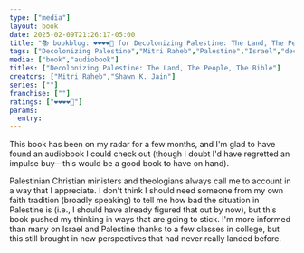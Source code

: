 ```yaml
---
type: ["media"]
layout: book
date: 2025-02-09T21:26:17-05:00
title: "📚 bookblog: ❤️❤️❤️❤️🖤 for Decolonizing Palestine: The Land, The People, The Bible, by Mitri Raheb"
tags: ["Decolonizing Palestine","Mitri Raheb","Palestine","Israel","decolonization"]
media: ["book","audiobook"]
titles: ["Decolonizing Palestine: The Land, The People, The Bible"]
creators: ["Mitri Raheb","Shawn K. Jain"]
series: [""]
franchise: [""]
ratings: ["❤️❤️❤️❤️🖤"]
params:
  entry:
---
```


This book has been on my radar for a few months, and I'm glad to have found an audiobook I could check out (though I doubt I'd have regretted an impulse buy—this would be a good book to have on hand). 

Palestinian Christian ministers and theologians always call me to account in a way that I appreciate. I don't think I should need someone from my own faith tradition (broadly speaking) to tell me how bad the situation in Palestine is (i.e., I should have already figured that out by now), but this book pushed my thinking in ways that are going to stick. I'm more informed than many on Israel and Palestine thanks to a few classes in college, but this still brought in new perspectives that had never really landed before.
